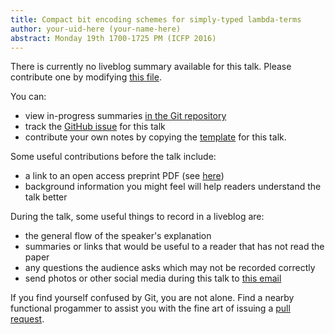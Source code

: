 ```yaml
---
title: Compact bit encoding schemes for simply-typed lambda-terms
author: your-uid-here (your-name-here)
abstract: Monday 19th 1700-1725 PM (ICFP 2016)
---
```


There is currently no liveblog summary available for this talk. Please contribute one by modifying [this file](https://github.com/ocamllabs/icfp2016-blog/blob/master/ICFP/compact-bit-encoding-schemes-f.md).

You can:
* view in-progress summaries [in the Git repository](https://github.com/ocamllabs/icfp2016-blog/tree/master/ICFP/compact-bit-encoding-schemes-f/)
* track the [GitHub issue](https://github.com/ocamllabs/icfp2016-blog/issues/56) for this talk
* contribute your own notes by copying the [template](compact-bit-encoding-schemes-f/template.md) for this talk.

Some useful contributions before the talk include:
* a link to an open access preprint PDF (see [here](https://github.com/gasche/icfp2016-papers))
* background information you might feel will help readers understand the talk better

During the talk, some useful things to record in a liveblog are:
* the general flow of the speaker's explanation
* summaries or links that would be useful to a reader that has not read the paper
* any questions the audience asks which may not be recorded correctly
* send photos or other social media during this talk to [this email](mailto:icfp16.photos@gmail.com?subject=ICFP:compact-bit-encoding-schemes-f)

If you find yourself confused by Git, you are not alone. Find a nearby functional progammer
to assist you with the fine art of issuing a [pull request](https://help.github.com/articles/about-pull-requests/).

